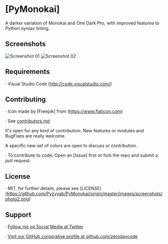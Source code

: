 # [PyMonokai]

A darker variation of Monokai and One Dark Pro, with improved features to Python syntax linting.


## Screenshots

![Screenshot 01](https://github.com/Pyzyyab/PyMonokai/origin/master/images/screenshots/photo1.png "Screenshot #01")
![Screenshot 02](https://github.com/Pyzyyab/PyMonokai/origin/master/images/screenshots/photo2.png "Screenshot #02")

## Requirements

· Visual Studio Code (http://code.visualstudio.com/)


## Contributing

· Icon made by [Freepik] from (https://www.flaticon.com)

· See [contributors.md](https://github.com/Pyzyyab/PyMonokai/origin/master/contributors.md)


It's open for any kind of contribution. New features or modules and BugFixes are really welcome.

A specific new set of colors are open to discuss or contribution.

· To contribute to code: Open an [Issue] first or fork the repo and submit a pull request.


## License

· MIT, for further details, please see [LICENSE] (https://github.com/Pyzyyab/PyMonokai/origin/master/images/screenshots/photo2.png)


## Support

· [Follow me on Social Media at Twitter](https://twitter.com/pyzyryab)

· [Visit our GitHub corporative profile at github.com/zerodaycode](https://github.com/zerodaycode)
